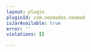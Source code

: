 ```yaml
---
layout: plugin
pluginId: com.neomades.neomad
isJarAvailable: true
error: ''
violations: []

---
```

